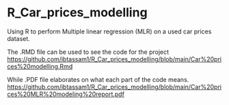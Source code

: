 # R_Car_prices_modelling
 Using R to perform Multiple linear regression (MLR) on a used car prices dataset. 

The .RMD file can be used to see the code for the project 
https://github.com/ibtassam1/R_Car_prices_modelling/blob/main/Car%20prices%20modelling.Rmd

While .PDF file elaborates on what each part of the code means. 
https://github.com/ibtassam1/R_Car_prices_modelling/blob/main/Car%20prices%20MLR%20modeling%20report.pdf
